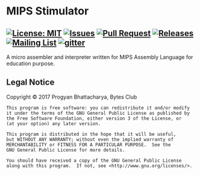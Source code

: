 # MIPS Stimulator

[![License: MIT](https://img.shields.io/badge/License-GPLv3-blue.svg)](https://www.gnu.org/licenses)
[![Issues](https://img.shields.io/github/issues/BytesClub/MIPS-Stimulator.svg)](https://github.com/BytesClub/MIPS-Stimulator/issues)
[![Pull Request](https://img.shields.io/github/issues-pr/BytesClub/MIPS-Stimulator.svg)](https://github.com/BytesClub/MIPS-Stimulator/pulls)
[![Releases](https://img.shields.io/github/release/BytesClub/MIPS-Stimulator.svg)](https://github.com/BytesClub/MIPS-Stimulator/releases)
[![Mailing List](https://img.shields.io/badge/Mailing%20List-BytesClub-blue.svg)](mailto:bytes-club@googlegroups.com)
[![gitter](https://badges.gitter.im/gitterHQ/gitterHQ.github.io.svg)](https://gitter.im/Bytes_Club/General)
---

A micro assembler and interpreter written for MIPS Assembly Language for education purpose.

## Legal Notice
Copyright &copy;  2017  Progyan Bhattacharya, Bytes Club

    This program is free software: you can redistribute it and/or modify
    it under the terms of the GNU General Public License as published by
    the Free Software Foundation, either version 3 of the License, or
    (at your option) any later version.

    This program is distributed in the hope that it will be useful,
    but WITHOUT ANY WARRANTY; without even the implied warranty of
    MERCHANTABILITY or FITNESS FOR A PARTICULAR PURPOSE.  See the
    GNU General Public License for more details.

    You should have received a copy of the GNU General Public License
    along with this program.  If not, see <http://www.gnu.org/licenses/>.
